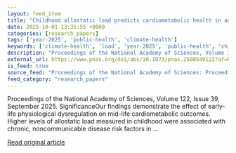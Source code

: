 ```yaml
---
layout: feed_item
title: "Childhood allostatic load predicts cardiometabolic health in adulthood"
date: 2025-10-01 13:35:55 +0000
categories: [research_papers]
tags: ['year-2025', 'public-health', 'climate-health']
keywords: ['climate-health', 'load', 'year-2025', 'public-health', 'childhood', 'allostatic']
description: "Proceedings of the National Academy of Sciences, Volume 122, Issue 39, September 2025"
external_url: https://www.pnas.org/doi/abs/10.1073/pnas.2508549122?af=R
is_feed: true
source_feed: "Proceedings of the National Academy of Sciences: Proceedings of the National Academy of Sciences: Table of Contents"
feed_category: "research_papers"
---
```


Proceedings of the National Academy of Sciences, Volume 122, Issue 39, September 2025. SignificanceOur findings demonstrate the effect of early-life physiological dysregulation on mid-life cardiometabolic outcomes. Higher levels of allostatic load measured in childhood were associated with chronic, noncommunicable disease risk factors in ...

[Read original article](https://www.pnas.org/doi/abs/10.1073/pnas.2508549122?af=R)
